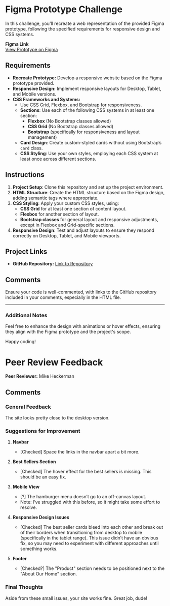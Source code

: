 # Figma Prototype Challenge

In this challenge, you'll recreate a web representation of the provided Figma prototype, following the specified requirements for responsive design and CSS systems. 

**Figma Link**  
[View Prototype on Figma](https://www.figma.com/proto/r5mPHG6c8kRhWrrhorOL2n/CodeStack-Academy-Website?type=design&node-id=40-882&viewport=1541%2C555%2C0.26&t=Hy6Dld3nRlBmvw2B-0&scaling=min-zoom&starting-point-node-id=40%3A882&show-proto-sidebar=1)

## Requirements
- **Recreate Prototype:** Develop a responsive website based on the Figma prototype provided.
- **Responsive Design:** Implement responsive layouts for Desktop, Tablet, and Mobile versions.
- **CSS Frameworks and Systems:**  
  - Use CSS Grid, Flexbox, and Bootstrap for responsiveness.
  - **Sections**: Use each of the following CSS systems in at least one section:
    - **Flexbox** (No Bootstrap classes allowed)
    - **CSS Grid** (No Bootstrap classes allowed)
    - **Bootstrap** (specifically for responsiveness and layout management)
  - **Card Design**: Create custom-styled cards without using Bootstrap’s `card` class.
  - **CSS Styling**: Use your own styles, employing each CSS system at least once across different sections.

## Instructions
1. **Project Setup**: Clone this repository and set up the project environment.
2. **HTML Structure**: Create the HTML structure based on the Figma design, adding semantic tags where appropriate.
3. **CSS Styling**: Apply your custom CSS styles, using:
   - **CSS Grid** for at least one section of content layout.
   - **Flexbox** for another section of layout.
   - **Bootstrap classes** for general layout and responsive adjustments, except in Flexbox and Grid-specific sections.
4. **Responsive Design**: Test and adjust layouts to ensure they respond correctly on Desktop, Tablet, and Mobile viewports.

## Project Links
- **GitHub Repository:** [Link to Repository](https://github.com/rob2fresh4this/Cookware-Website-Project/tree/main)

## Comments
Ensure your code is well-commented, with links to the GitHub repository included in your comments, especially in the HTML file.

---

### Additional Notes
Feel free to enhance the design with animations or hover effects, ensuring they align with the Figma prototype and the project's scope.

Happy coding!

# Peer Review Feedback

**Peer Reviewer:** Mike Heckerman  

## Comments  

### General Feedback  
The site looks pretty close to the desktop version.  

### Suggestions for Improvement  
1. **Navbar**  
   - [Checked] Space the links in the navbar apart a bit more.  

2. **Best Sellers Section**  
   -  [Checked]  The hover effect for the best sellers is missing. This should be an easy fix.  

3. **Mobile View**  
   -  [?]  The hamburger menu doesn’t go to an off-canvas layout.  
     - Note: I’ve struggled with this before, so it might take some effort to resolve.  

4. **Responsive Design Issues**  
   -  [Checked]  The best seller cards bleed into each other and break out of their borders when transitioning from desktop to mobile (specifically in the tablet range). This issue didn’t have an obvious fix, so you may need to experiment with different approaches until something works.  

5. **Footer**  
   -  [Checked?]  The "Product" section needs to be positioned next to the "About Our Home" section.  

### Final Thoughts  
Aside from these small issues, your site works fine. Great job, dude!  

